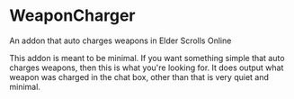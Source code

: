 # WeaponCharger
An addon that auto charges weapons in Elder Scrolls Online


This addon is meant to be minimal.  If you want something simple that auto charges weapons, then this is what you're looking for.
It does output what weapon was charged in the chat box, other than that is very quiet and minimal.
